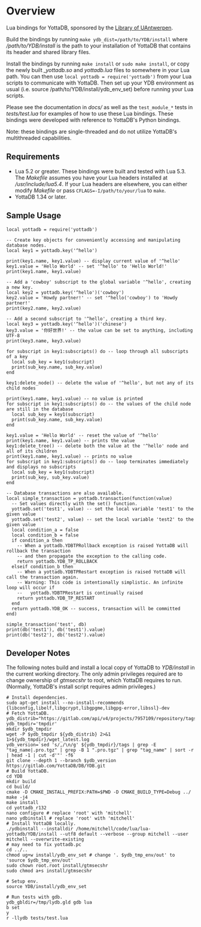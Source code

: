 # Overview

Lua bindings for YottaDB, sponsored by the [Library of UAntwerpen][].

Build the bindings by running `make ydb_dist=/path/to/YDB/install` where */path/to/YDB/install*
is the path to your installation of YottaDB that contains its header and shared library files.

Install the bindings by running `make install` or `sudo make install`, or copy the newly built
*_yottadb.so* and *yottadb.lua* files to somewhere in your Lua path. You can then use `local
yottadb = require('yottadb')` from your Lua scripts to communicate with YottaDB.  Then set up
your YDB environment as usual (i.e. source /path/to/YDB/install/ydb_env_set) before running
your Lua scripts.

Please see the documentation in *docs/* as well as the `test_module_*` tests in *tests/test.lua*
for examples of how to use these Lua bindings. These bindings were developed with reference to
YottaDB's Python bindings.

Note: these bindings are single-threaded and do not utilize YottaDB's multithreaded capabilities.

[Library of UAntwerpen]: http://www.uantwerpen.be/

## Requirements

* Lua 5.2 or greater. These bindings were built and tested with Lua 5.3. The *Makefile* assumes
  you have your Lua headers installed at */usr/include/lua5.4*. If your Lua headers are elsewhere,
  you can either modify *Makefile* or pass `CFLAGS=-I/path/to/your/lua` to `make`.
* YottaDB 1.34 or later.

## Sample Usage

    local yottadb = require('yottadb')

    -- Create key objects for conveniently accessing and manipulating database nodes.
    local key1 = yottadb.key('^hello')

    print(key1.name, key1.value) -- display current value of '^hello'
    key1.value = 'Hello World' -- set '^hello' to 'Hello World!'
    print(key1.name, key1.value)

    -- Add a 'cowboy' subscript to the global variable '^hello', creating a new key.
    local key2 = yottadb.key('^hello')('cowboy')
    key2.value = 'Howdy partner!' -- set '^hello('cowboy') to 'Howdy partner!'
    print(key2.name, key2.value)

    -- Add a second subscript to '^hello', creating a third key.
    local key3 = yottadb.key('^hello')('chinese')
    key3.value = '你好世界!' -- the value can be set to anything, including UTF-8
    print(key3.name, key3.value)

    for subscript in key1:subscripts() do -- loop through all subscripts of a key
      local sub_key = key1(subscript)
      print(sub_key.name, sub_key.value)
    end

    key1:delete_node() -- delete the value of '^hello', but not any of its child nodes

    print(key1.name, key1.value) -- no value is printed
    for subscript in key1:subscripts() do -- the values of the child node are still in the database
      local sub_key = key1(subscript)
      print(sub_key.name, sub_key.value)
    end

    key1.value = 'Hello World' -- reset the value of '^hello'
    print(key1.name, key1.value) -- prints the value
    key1:delete_tree() -- delete both the value at the '^hello' node and all of its children
    print(key1.name, key1.value) -- prints no value
    for subscript in key1:subscripts() do -- loop terminates immediately and displays no subscripts
      local sub_key = key1(subscript)
      print(sub_key, sub_key.value)
    end

    -- Database transactions are also available.
    local simple_transaction = yottadb.transaction(function(value)
      -- Set values directly with the set() function.
      yottadb.set('test1', value) -- set the local variable 'test1' to the given value
      yottadb.set('test2', value) -- set the local variable 'test2' to the given value
      local condition_a = false
      local condition_b = false
      if condition_a then
        -- When a yottadb.YDBTPRollback exception is raised YottaDB will rollback the transaction
        -- and then propagate the exception to the calling code.
        return yottadb.YDB_TP_ROLLBACK
      elseif condition_b then
        -- When a yottadb.YDBTPRestart exception is raised YottaDB will call the transaction again.
        -- Warning: This code is intentionally simplistic. An infinite loop will occur if
        --   yottadb.YDBTPRestart is continually raised
        return yottadb.YDB_TP_RESTART
      end
      return yottadb.YDB_OK -- success, transaction will be committed
    end)

    simple_transaction('test', db)
    print(db('test1'), db('test1').value)
    print(db('test2'), db('test2').value)

## Developer Notes

The following notes build and install a local copy of YottaDB to *YDB/install* in the current
working directory. The only admin privileges required are to change ownership of *gtmsecshr*
to root, which YottaDB requires to run. (Normally, YottaDB's install script requires admin
privileges.)

    # Install dependencies.
    sudo apt-get install --no-install-recommends {libconfig,libelf,libgcrypt,libgpgme,libgpg-error,libssl}-dev
    # Fetch YottaDB.
    ydb_distrib="https://gitlab.com/api/v4/projects/7957109/repository/tags"
    ydb_tmpdir='tmpdir'
    mkdir $ydb_tmpdir
    wget -P $ydb_tmpdir ${ydb_distrib} 2>&1 1>${ydb_tmpdir}/wget_latest.log
    ydb_version=`sed 's/,/\n/g' ${ydb_tmpdir}/tags | grep -E "tag_name|.pro.tgz" | grep -B 1 ".pro.tgz" | grep "tag_name" | sort -r | head -1 | cut -d'"' -f6`
    git clone --depth 1 --branch $ydb_version https://gitlab.com/YottaDB/DB/YDB.git
    # Build YottaDB.
    cd YDB
    mkdir build
    cd build/
    cmake -D CMAKE_INSTALL_PREFIX:PATH=$PWD -D CMAKE_BUILD_TYPE=Debug ../
    make -j4
    make install
    cd yottadb_r132
    nano configure # replace 'root' with 'mitchell'
    nano ydbinstall # replace 'root' with 'mitchell'
    # Install YottaDB locally.
    ./ydbinstall --installdir /home/mitchell/code/lua/lua-yottadb/YDB/install --utf8 default --verbose --group mitchell --user mitchell --overwrite-existing
    # may need to fix yottadb.pc
    cd ../..
    chmod ug+w install/ydb_env_set # change '. $ydb_tmp_env/out' to 'source $ydb_tmp_env/out'
    sudo chown root.root install/gtmsecshr
    sudo chmod a+s install/gtmsecshr

    # Setup env.
    source YDB/install/ydb_env_set

    # Run tests with gdb.
    ydb_gbldir=/tmp/lydb.gld gdb lua
    b set
    y
    r -llydb tests/test.lua
